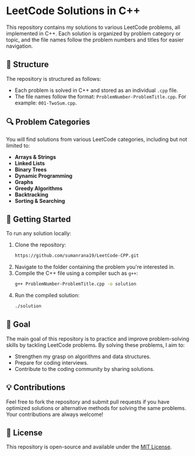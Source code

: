 # LeetCode Solutions in C++

This repository contains my solutions to various LeetCode problems, all implemented in C++. Each solution is organized by problem category or topic, and the file names follow the problem numbers and titles for easier navigation.

## 📑 Structure

The repository is structured as follows:

- Each problem is solved in C++ and stored as an individual `.cpp` file.
- The file names follow the format: `ProblemNumber-ProblemTitle.cpp`. For example: `001-TwoSum.cpp`.

## 🔍 Problem Categories

You will find solutions from various LeetCode categories, including but not limited to:

- **Arrays & Strings**
- **Linked Lists**
- **Binary Trees**
- **Dynamic Programming**
- **Graphs**
- **Greedy Algorithms**
- **Backtracking**
- **Sorting & Searching**
  
## 🚀 Getting Started

To run any solution locally:

1. Clone the repository:
    ```bash
    https://github.com/sumanrana19/LeetCode-CPP.git
    ```
2. Navigate to the folder containing the problem you're interested in.
3. Compile the C++ file using a compiler such as `g++`:
    ```bash
    g++ ProblemNumber-ProblemTitle.cpp -o solution
    ```
4. Run the compiled solution:
    ```bash
    ./solution
    ```

## 🏅 Goal

The main goal of this repository is to practice and improve problem-solving skills by tackling LeetCode problems. By solving these problems, I aim to:

- Strengthen my grasp on algorithms and data structures.
- Prepare for coding interviews.
- Contribute to the coding community by sharing solutions.

## 💡 Contributions

Feel free to fork the repository and submit pull requests if you have optimized solutions or alternative methods for solving the same problems. Your contributions are always welcome!

## 📝 License

This repository is open-source and available under the [MIT License](LICENSE).
